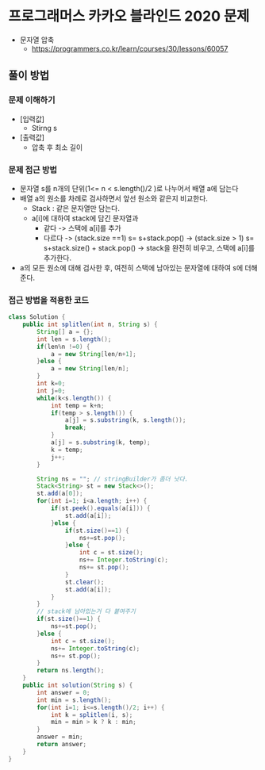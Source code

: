# 프로그래머스 카카오 블라인드 2020 문제
- 문자열 압축
    - https://programmers.co.kr/learn/courses/30/lessons/60057

## 풀이 방법
### 문제 이해하기
- [입력값]
    - Stirng s
- [출력값]
    - 압축 후 최소 길이
### 문제 접근 방법
- 문자열 s를 n개의 단위(1<= n < s.length()/2 )로 나누어서 배열 a에 담는다
- 배열 a의 원소를 차례로 검사하면서 앞선 원소와 같은지 비교한다.
    - Stack : 같은 문자열만 담는다.
    - a[i]에 대하여 stack에 담긴 문자열과
        - 같다 -> 스택에 a[i]를 추가
        - 다르다 -> (stack.size ==1) s= s+stack.pop() 
                -> (stack.size > 1) s= s+stack.size() + stack.pop()
                -> stack을 완전히 비우고, 스택에 a[i]를 추가한다.
- a의 모든 원소에 대해 검사한 후, 여전히 스택에 남아있는 문자열에 대하여 s에 더해준다.



### 접근 방법을 적용한 코드
```java
class Solution {
    public int splitlen(int n, String s) {
		String[] a = {};
		int len = s.length();
		if(len%n !=0) {
			a = new String[len/n+1];
		}else {
			a = new String[len/n];
		}
		int k=0;
		int j=0;
		while(k<s.length()) {
			int temp = k+n;
			if(temp > s.length()) {
				a[j] = s.substring(k, s.length());
				break;
			}
			a[j] = s.substring(k, temp);
			k = temp;
			j++;
		}

		String ns = "";	// stringBuilder가 좀더 낫다.
		Stack<String> st = new Stack<>();
		st.add(a[0]);
		for(int i=1; i<a.length; i++) {
			if(st.peek().equals(a[i])) {
				st.add(a[i]);
			}else {
				if(st.size()==1) {
					ns+=st.pop();
				}else {
					int c = st.size();
					ns+= Integer.toString(c);
					ns+= st.pop();
				}
				st.clear();
				st.add(a[i]);
			}
		}
		// stack에 남아있는거 다 붙여주기 
		if(st.size()==1) {
			ns+=st.pop();
		}else {
			int c = st.size();
			ns+= Integer.toString(c);
			ns+= st.pop();
		}
		return ns.length();
	}
    public int solution(String s) {
        int answer = 0;
        int min = s.length();
        for(int i=1; i<=s.length()/2; i++) {
        	int k = splitlen(i, s);
        	min = min > k ? k : min;
        }
        answer = min;
        return answer;
    }
}
```

